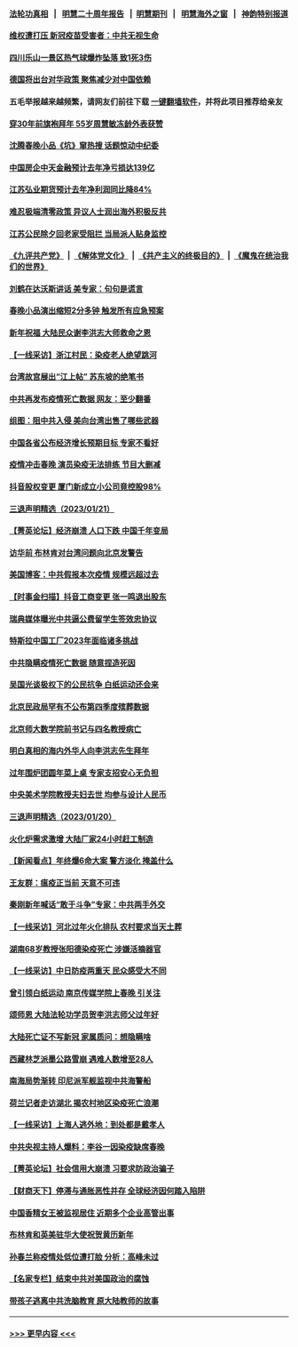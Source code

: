 #### [法轮功真相](https://github.com/gfw-breaker/truth/blob/master/README.md?t=0) &nbsp;&nbsp;|&nbsp;&nbsp; [明慧二十周年报告](https://github.com/gfw-breaker/mh-reports/blob/master/README.md?t=0) &nbsp;&nbsp;|&nbsp;&nbsp;[明慧期刊](https://github.com/gfw-breaker/mh-qikan) &nbsp;&nbsp;|&nbsp;&nbsp; [明慧海外之窗](https://github.com/gfw-breaker/mh-news/blob/master/README.md?t=0) &nbsp;&nbsp;|&nbsp;&nbsp; [神韵特别报道](https://github.com/gfw-breaker/mh-news/blob/master/shenyun.md?t=0)
#### [维权遭打压 新冠疫苗受害者：中共无视生命](../pages/nsc413/n13913630.md?t=01231243) 
#### [四川乐山一景区热气球爆炸坠落 致1死3伤](../pages/nsc413/n13913606.md?t=01231243) 
#### [德国将出台对华政策 聚焦减少对中国依赖](../pages/nsc413/n13913543.md?t=01231243) 
#### 五毛举报越来越频繁，请网友们前往下载 [一键翻墙软件](https://github.com/gfw-breaker/ssr-accounts)，并将此项目推荐给亲友
#### [穿30年前旗袍拜年 55岁周慧敏冻龄外表获赞](../pages/nsc413/n13913498.md?t=01231243) 
#### [沈腾春晚小品《坑》窜热搜 话题惊动中纪委](../pages/nsc413/n13913535.md?t=01231243) 
#### [中国房企中天金融预计去年净亏损达139亿](../pages/nsc413/n13913518.md?t=01231243) 
#### [江苏弘业期货预计去年净利润同比降84%](../pages/nsc413/n13913500.md?t=01231243) 
#### [难忍极端清零政策 异议人士润出海外积极反共](../pages/nsc413/n13913369.md?t=01231243) 
#### [江苏公民除夕回老家受阻拦 当局派人贴身监控](../pages/nsc413/n13913038.md?t=01231243) 
#### [《九评共产党》](https://github.com/begood0513/9ping.md/blob/master/README.md) &nbsp;|&nbsp; [《解体党文化》](../../../../jtdwh.md/blob/master/README.md)  &nbsp;|&nbsp; [《共产主义的终极目的》](../../../../gczydzjmd.md/blob/master/README.md) &nbsp;|&nbsp; [《魔鬼在统治我们的世界》](../../../../mgztzwmdsj.md/blob/master/README.md) 
#### [刘鹤在达沃斯讲话 美专家：句句是谎言](../pages/nsc413/n13912788.md?t=01231243) 
#### [春晚小品演出缩短2分多钟 触发所有应急预案](../pages/nsc413/n13913032.md?t=01231243) 
#### [新年祝福 大陆民众谢李洪志大师救命之恩](../pages/nsc413/n13912505.md?t=01231243) 
#### [【一线采访】浙江村民：染疫老人绝望跳河](../pages/nsc413/n13912983.md?t=01231243) 
#### [台湾故宫展出“江上帖” 苏东坡的绝笔书](../pages/nsc413/n13908044.md?t=01231243) 
#### [中共再发布疫情死亡数据 网友：至少翻番](../pages/nsc413/n13912930.md?t=01231243) 
#### [组图：阻中共入侵 美向台湾出售了哪些武器](../pages/nsc413/n13904268.md?t=01231243) 
#### [中国各省公布经济增长预期目标  专家不看好](../pages/nsc413/n13912766.md?t=01231243) 
#### [疫情冲击春晚 演员染疫无法排练 节目大删减](../pages/nsc413/n13912765.md?t=01231243) 
#### [抖音股权变更 厦门新成立小公司竟控股98%](../pages/nsc413/n13912606.md?t=01231243) 
#### [三退声明精选（2023/01/21）](../pages/nsc413/n13912670.md?t=01231243) 
#### [【菁英论坛】经济崩溃 人口下跌 中国千年变局](../pages/nsc413/n13912589.md?t=01231243) 
#### [访华前 布林肯对台湾问题向北京发警告](../pages/nsc413/n13912607.md?t=01231243) 
#### [美国博客：中共假报本次疫情 规模远超过去](../pages/nsc413/n13912604.md?t=01231243) 
#### [【时事金扫描】抖音工商变更 张一鸣退出股东](../pages/nsc413/n13912533.md?t=01231243) 
#### [瑞典媒体曝光中共逼公费留学生签效忠协议](../pages/nsc413/n13912574.md?t=01231243) 
#### [特斯拉中国工厂2023年面临诸多挑战](../pages/nsc413/n13912365.md?t=01231243) 
#### [中共隐瞒疫情死亡数据 随意捏造死因](../pages/nsc413/n13912528.md?t=01231243) 
#### [吴国光谈极权下的公民抗争 白纸运动还会来](../pages/nsc413/n13912371.md?t=01231243) 
#### [北京民政局罕有不公布第四季度殡葬数据](../pages/nsc413/n13912489.md?t=01231243) 
#### [北京师大数学院前书记与四名教授病亡](../pages/nsc413/n13912466.md?t=01231243) 
#### [明白真相的海内外华人向李洪志先生拜年](../pages/nsc413/n13912428.md?t=01231243) 
#### [过年围炉团圆年菜上桌 专家支招安心无负担](../pages/nsc413/n13912362.md?t=01231243) 
#### [中央美术学院教授夫妇去世 均参与设计人民币](../pages/nsc413/n13912150.md?t=01231243) 
#### [三退声明精选（2023/01/20）](../pages/nsc413/n13912392.md?t=01231243) 
#### [火化炉需求激增 大陆厂家24小时赶工制造](../pages/nsc413/n13912205.md?t=01231243) 
#### [【新闻看点】年终爆6命大案 警方淡化 掩盖什么](../pages/nsc413/n13912076.md?t=01231243) 
#### [王友群：瘟疫正当前 天意不可违](../pages/nsc413/n13912162.md?t=01231243) 
#### [秦刚新年喊话“敢于斗争”专家：中共两手外交](../pages/nsc413/n13911995.md?t=01231243) 
#### [【一线采访】河北过年火化排队 农村要求当天土葬](../pages/nsc413/n13912148.md?t=01231243) 
#### [湖南68岁教授张阳德染疫死亡 涉嫌活摘器官](../pages/nsc413/n13912137.md?t=01231243) 
#### [【一线采访】中日防疫两重天 民众感受大不同](../pages/nsc413/n13911780.md?t=01231243) 
#### [曾引领白纸运动 南京传媒学院上春晚 引关注](../pages/nsc413/n13912113.md?t=01231243) 
#### [颂师恩 大陆法轮功学员贺李洪志师父过年好](../pages/nsc413/n13911954.md?t=01231243) 
#### [大陆死亡证不写新冠 家属质问：想隐瞒啥](../pages/nsc413/n13912058.md?t=01231243) 
#### [西藏林芝派墨公路雪崩 遇难人数增至28人](../pages/nsc413/n13912085.md?t=01231243) 
#### [南海局势渐转 印尼派军舰监视中共海警船](../pages/nsc413/n13912038.md?t=01231243) 
#### [荷兰记者走访湖北 揭农村地区染疫死亡浪潮](../pages/nsc413/n13912022.md?t=01231243) 
#### [【一线采访】上海人逃外地：到处都是戴孝人](../pages/nsc413/n13912062.md?t=01231243) 
#### [中共央视主持人爆料：李谷一因染疫缺席春晚](../pages/nsc413/n13912020.md?t=01231243) 
#### [【菁英论坛】社会信用大崩溃 习要求防政治骗子](../pages/nsc413/n13912046.md?t=01231243) 
#### [【财商天下】停滞与通胀恶性并存 全球经济因何踏入陷阱](../pages/nsc413/n13912238.md?t=01231243) 
#### [中国香精女王被监视居住 近期多个企业高管出事](../pages/nsc413/n13912057.md?t=01231243) 
#### [布林肯和英美驻华大使祝贺黄历新年](../pages/nsc413/n13912047.md?t=01231243) 
#### [孙春兰称疫情处低位遭打脸 分析：高峰未过](../pages/nsc413/n13912007.md?t=01231243) 
#### [【名家专栏】结束中共对美国政治的腐蚀](../pages/nsc413/n13911047.md?t=01231243) 
#### [带孩子逃离中共洗脑教育 原大陆教师的故事](../pages/nsc413/n13912049.md?t=01231243) 

----
#### [ >>> 更早内容 <<< ](../indexes/nsc413-earlier.md)
